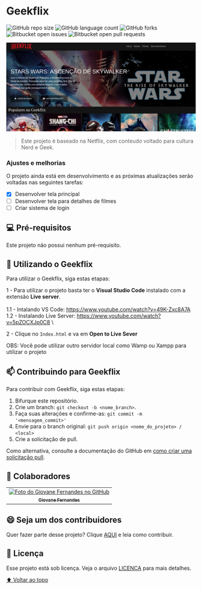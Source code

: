 # Geekflix

<!---Esses são exemplos. Veja https://shields.io para outras pessoas ou para personalizar este conjunto de escudos. Você pode querer incluir dependências, status do projeto e informações de licença aqui--->

![GitHub repo size](https://img.shields.io/github/repo-size/Giovane-F-Moreira/README-template?style=for-the-badge)
![GitHub language count](https://img.shields.io/github/languages/count/Giovane-F-Moreira/README-template?style=for-the-badge)
![GitHub forks](https://img.shields.io/github/forks/Giovane-F-Moreira/README-template?style=for-the-badge)
![Bitbucket open issues](https://img.shields.io/bitbucket/issues/Giovane-F-Moreira/README-template?style=for-the-badge)
![Bitbucket open pull requests](https://img.shields.io/bitbucket/pr-raw/Giovane-F-Moreira/README-template?style=for-the-badge)

<img src="geekflix.png" alt="exemplo imagem">

> Este projeto é baseado na Netflix, com conteudo voltado para cultura Nerd e Geek.
### Ajustes e melhorias

O projeto ainda está em desenvolvimento e as próximas atualizações serão voltadas nas seguintes tarefas:

- [x] Desenvolver tela principal
- [ ] Desenvolver tela para detalhes de filmes
- [ ] Criar sistema de login

## 💻 Pré-requisitos

Este projeto não possui nenhum pré-requisito.
<!--Antes de começar, verifique se você atendeu aos seguintes requisitos:
-Estes são apenas requisitos de exemplo. Adicionar, duplicar ou remover conforme necessário--->

<!---* Você instalou a versão mais recente de `<linguagem / dependência / requeridos>`
* Você tem uma máquina `<Windows / Linux / Mac>`. Indique qual sistema operacional é compatível / não compatível.
* Você leu `<guia / link / documentação_relacionada_ao_projeto>`.--->

<!---## ☕ Instalando Geekflix

Para instalar o Geekflix, siga estas etapas:

Linux e macOS:
```
<comando_de_instalação>
```

Windows:
```
<comando_de_instalação>
```
--->
## 🚀 Utilizando o Geekflix

Para utilizar o Geekflix, siga estas etapas:

1 - Para utilizar o projeto basta ter o **Visual Studio Code** instalado com a extensão **Live server**.  <br><br>
  1.1 - Intalando VS Code: https://www.youtube.com/watch?v=49K-Zxc8A7A  \
  1.2 - Instalando Live Server: https://www.youtube.com/watch?v=5pZOCXJp0C8  \

2 - Clique no `Index.html` e va em **Open to Live Sever**

OBS: Você pode utilizar outro servidor local como Wamp ou Xampp para utilizar o projeto
<!---
```
<exemplo_de_uso>
```

Adicione comandos de execução e exemplos que você acha que os usuários acharão úteis. Fornece uma referência de opções para pontos de bônus!
--->

## 📫 Contribuindo para Geekflix
<!---Se o seu README for longo ou se você tiver algum processo ou etapas específicas que deseja que os contribuidores sigam, considere a criação de um arquivo CONTRIBUTING.md separado--->
Para contribuir com Geekflix, siga estas etapas:

1. Bifurque este repositório.
2. Crie um branch: `git checkout -b <nome_branch>`.
3. Faça suas alterações e confirme-as: `git commit -m '<mensagem_commit>'`
4. Envie para o branch original: `git push origin <nome_do_projeto> / <local>`
5. Crie a solicitação de pull.

Como alternativa, consulte a documentação do GitHub em [como criar uma solicitação pull](https://help.github.com/en/github/collaborating-with-issues-and-pull-requests/creating-a-pull-request).

## 🤝 Colaboradores

<table>
  <tr>
    <td align="center">
      <a href="#">
        <img src="https://avatars.githubusercontent.com/u/64364499?v=4" width="100px;" alt="Foto do Giovane Fernandes no GitHub"/><br>
        <sub>
          <b>Giovane Fernandes</b>
        </sub>
      </a>
    </td>
  </tr>
</table>


## 😄 Seja um dos contribuidores<br>

Quer fazer parte desse projeto? Clique [AQUI](CONTRIBUTING.md) e leia como contribuir.

## 📝 Licença

Esse projeto está sob licença. Veja o arquivo [LICENÇA](LICENSE.md) para mais detalhes.

[⬆ Voltar ao topo](#nome-do-projeto)<br>
